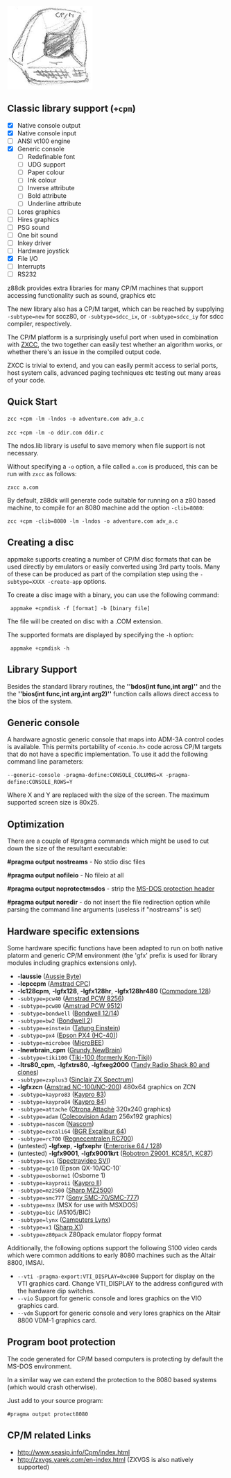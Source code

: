 
![](images/platform/cpm.jpg)

## Classic library support (`+cpm`)

* [x] Native console output
* [x] Native console input
* [ ] ANSI vt100 engine
* [x] Generic console
    * [ ] Redefinable font
    * [ ] UDG support
    * [ ] Paper colour
    * [ ] Ink colour
    * [ ] Inverse attribute
    * [ ] Bold attribute
    * [ ] Underline attribute
* [ ] Lores graphics
* [ ] Hires graphics
* [ ] PSG sound
* [ ] One bit sound
* [ ] Inkey driver
* [ ] Hardware joystick
* [x] File I/O
* [ ] Interrupts
* [ ] RS232

z88dk provides extra libraries for many CP/M machines that support accessing functionality
such as sound, graphics etc

The new library also has a CP/M target, which can be reached by supplying `-subtype=new` for sccz80, or `-subtype=sdcc_ix`, or `-subtype=sdcc_iy` for sdcc compiler, respectively.


The CP/M platform is a surprisingly useful port when used in combination with [ZXCC](https://www.seasip.info/Unix/Zxcc/), the two together can easily test whether an algorithm works, or whether there's an issue in the compiled output code.

ZXCC is trivial to extend, and you can easily permit access to serial ports, host system calls, advanced paging techniques etc testing out many areas of your code.

##  Quick Start 
	
	zcc +cpm -lm -lndos -o adventure.com adv_a.c

	zcc +cpm -lm -o ddir.com ddir.c


The ndos.lib library is useful to save memory when file support is not necessary. 

Without specifying a `-o` option, a file called `a.com` is produced, this can be run with `zxcc` as follows:

	zxcc a.com

By default, z88dk will generate code suitable for running on a z80 based machine, to compile for an 8080 machine add the option `-clib=8080`:

	zcc +cpm -clib=8080 -lm -lndos -o adventure.com adv_a.c

## Creating a disc

appmake supports creating a number of CP/M disc formats that can be used directly by emulators or easily converted using 3rd party tools. Many of these can be produced as part of the compilation step using the `-subtype=XXXX -create-app` options.

To create a disc image with a binary, you can use the following command:

     appmake +cpmdisk -f [format] -b [binary file]

The file will be created on disc with a .COM extension.

The supported formats are displayed by specifying the `-h` option:

     appmake +cpmdisk -h



## Library Support

Besides the standard library routines, the **''bdos(int func,int arg)''** and the the **''bios(int func,int arg,int arg2)''** function calls allows direct access to the bios of the system.

## Generic console

A hardware agnostic generic console that maps into ADM-3A control codes is available. This permits portability of `<conio.h>` code across CP/M targets that do not have a specific implementation. To use it add the following command line parameters:

    --generic-console -pragma-define:CONSOLE_COLUMNS=X -pragma-define:CONSOLE_ROWS=Y

Where X and Y are replaced with the size of the screen. The maximum supported screen size is 80x25.

## Optimization

There are a couple of #pragma commands which might be used to cut down the size of the resultant executable:

**#pragma output nostreams**      - No stdio disc files

**#pragma output nofileio**       - No fileio at all

**#pragma output noprotectmsdos** - strip the [MS-DOS protection header](platform/cpm#program_boot_protection)

**#pragma output noredir**        - do not insert the file redirection option while parsing the command line arguments (useless if "nostreams" is set)

## Hardware specific extensions

Some hardware specific functions have been adapted to run on both native platorm and generic CP/M environment (the 'gfx' prefix is used for library modules including graphics extensions only).

* **-laussie** ([Aussie Byte](Platform---Aussie))
* **-lcpccpm** ([Amstrad CPC](Platform---Amstrad-CPC))
* **-lc128cpm**, **-lgfx128**, **-lgfx128hr**, **-lgfx128hr480** ([Commodore 128](Platform---Commodore-c128))
* `-subtype=pcw40` ([Amstrad PCW 8256](Platform---Amstrad-PCW))
* `-subtype=pcw80` ([Amstrad PCW 9512](Platform---Amstrad-PCW))
* `-subtype=bondwell` ([Bondwell 12/14](Platform---Bondwell))
* `-subtype=bw2` ([Bondwell 2](Platform---Bondwell2))
* `-subtype=einstein` ([Tatung Einstein](Platform---Tatung-Einstein))
* `-subtype=px4` ([Epson PX4 (HC-40)](Platform---Epson-px4))
* `-subtype=microbee` ([MicroBEE](Platform---Microbee))
* **-lnewbrain_cpm** ([Grundy NewBrain](Platform---Grundy-Newbrain))
* `-subtype=tiki100` ([Tiki-100 (formerly Kon-Tiki)](Platform---Tiki100))
* **-ltrs80_cpm**, **-lgfxtrs80**, **-lgfxeg2000** ([Tandy Radio Shack 80 and clones](Platform---TRS80))
* `-subtype=zxplus3` ([Sinclair ZX Spectrum](Platform---Sinclair-ZX-Spectrum))
* **-lgfxzcn** ([Amstrad NC-100/NC-200](Platform---Amstrad-NC)) 480x64 graphics on ZCN
* `-subtype=kaypro83` ([Kaypro 83](Platform---Kaypro)) 
* `-subtype=kaypro84` ([Kaypro 84](Platform---Kaypro))
* `-subtype=attache` ([Otrona Attachè](Platform---Otrona) 320x240 graphics)
* `-subtype=adam` ([Colecovision Adam](Platform--Colecovision-Adam) 256x192 graphics)
* `-subtype=nascom` ([Nascom](Platform---Nascom))
* `-subtype=excali64` ([BGR Excalibur 64](Platform---Excalibur64))
* `-subtype=rc700` ([Regnecentralen RC700](Platform-Regnecentralen-RC700))
* (untested) **-lgfxep**, **-lgfxephr** ([Enterprise 64 / 128](Platform---Enterprise64))
* (untested) **-lgfx9001**, **-lgfx9001krt** ([Robotron Z9001, KC85/1, KC87](Platform---Robotron-Z9001))
* `-subtype=svi` ([Spectravideo SVI](Platform---Spectravideo))
* `-subtype=qc10` (Epson QX-10/QC-10`
* `-subtype=osborne1` (Osborne 1)
* `-subtype=kayproii` ([Kaypro II](Platform---Kaypro))
* `-subtype=mz2500` ([Sharp MZ2500](Platform---Sharp-MZ2500))
* `-subtype=smc777` ([Sony SMC-70/SMC-777](Platform---SMC-777))
* `-subtype=msx` (MSX for use with MSXDOS)
* `-subtype=bic` (A5105/BIC)
* `-subtype=lynx` ([Camputers Lynx](Platform---Camputers-Lynx))
* `-subtype=x1` ([Sharp X1](Platform---Sharp-X1))
* `-subtype=z80pack` Z80pack emulator floppy format

Additionally, the following options support the following S100 video cards which were
common additions to early 8080 machines such as the Altair 8800, IMSAI.

* `--vti -pragma-export:VTI_DISPLAY=0xc000` Support for display on the VTI graphics card. Change VTI_DISPLAY to the address configured with the hardware dip switches.
* `--vio` Support for generic console and lores graphics on the VIO graphics card.
* `--vdm` Support for generic console and very lores graphics on the Altair 8800 VDM-1 graphics card.


## Program boot protection

The code generated for CP/M based computers is protecting by default the MS-DOS environment.

In a similar way we can extend the protection to the 8080 based systems (which would crash otherwise).

Just add to your source program:


    #pragma output protect8080


## CP/M related Links

* http://www.seasip.info/Cpm/index.html
* http://zxvgs.yarek.com/en-index.html   (ZXVGS is also natively supported)

